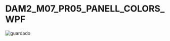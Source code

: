 # DAM2_M07_PR05_PANELL_COLORS_WPF


![guardado](https://github.com/0LE6/DAM2_M07_PR05_PANELL_COLORS_WPF/assets/135649528/4316009b-545d-48d5-b1ea-d611c7a56d16)
